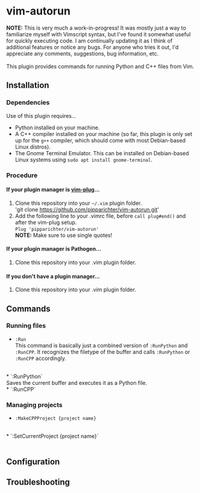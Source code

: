 # vim-autorun

**NOTE:** This is very much a work-in-progress! It was mostly just a way to familiarize myself with Vimscript syntax, but I've 
found it somewhat useful for quickly executing code. I am continually updating it as I think of additional features or notice any bugs. For anyone who tries it out, I'd appreciate any comments, suggestions, bug information, etc. <br/>
<br/>
This plugin provides commands for running Python and C++ files from Vim.


## Installation

### Dependencies

Use of this plugin requires...
* Python installed on your machine.
* A C++ compiler installed on your machine (so far, this plugin is only set up for the `g++` compiler, which should come
 with most Debian-based Linux distros).
* The Gnome Terminal Emulator. This can be installed on Debian-based Linux systems using `sudo apt install gnome-terminal`.

### Procedure

#### If your plugin manager is [vim-plug][1]...
1. Clone this repository into your `~/.vim` plugin folder. <br/>
    'git clone https://github.com/pipparichter/vim-autorun.git'
2. Add the following line to your .vimrc file, before `call plug#end()` and after the vim-plug setup. <br/>
    `Plug 'pipparichter/vim-autorun'` <br/>
    **NOTE:** Make sure to use single quotes!

#### If your plugin manager is Pathogen...
1. Clone this repository into your .vim plugin folder.

#### If you don't have a plugin manager...
1. Clone this repository into your .vim plugin folder.


## Commands

### Running files
* `:Run` <br/>
This command is basically just a combined version of `:RunPython` and `:RunCPP`. It recognizes the filetype of the buffer and
calls `:RunPython` or `:RunCPP` accordingly.
<br/>
* `:RunPython` <br/>
Saves the current buffer and executes it as a Python file. 

<br/>
* `:RunCPP` <br/>


### Managing projects
* `:MakeCPPProject {project name}` <br/>

<br/>
* `:SetCurrentProject {project name}` <br/>

<br/>

## Configuration


## Troubleshooting


[1]: https://github.com/junegunn/vim-plug
